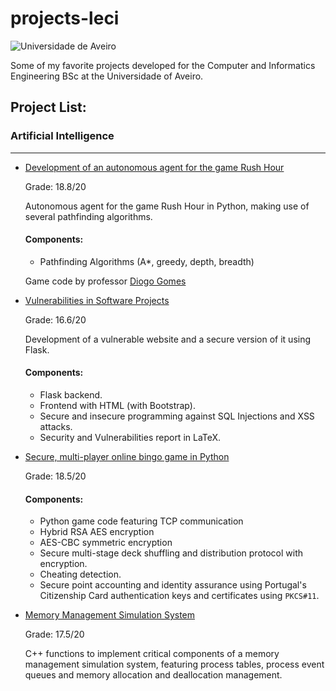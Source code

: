 # projects-leci

![Universidade de Aveiro](https://i.imgur.com/Qfy0aLj.png)

Some of my favorite projects developed for the Computer and Informatics Engineering BSc at the Universidade of Aveiro.

## Project List:

### Artificial Intelligence

<hr>

- [Development of an autonomous agent for the game Rush Hour](https://github.com/marco-almeida/projects-leci/tree/master/Rush%20Hour)

     Grade: 18.8/20

     Autonomous agent for the game Rush Hour in Python, making use of several pathfinding algorithms.

     #### Components:

     - Pathfinding Algorithms (A*, greedy, depth, breadth)

     Game code by professor [Diogo Gomes](https://github.com/dgomes)


- [Vulnerabilities in Software Projects](https://github.com/marco-almeida/projects-leci/tree/master/Vulnerabilities%20in%20Software%20Projects)

     Grade: 16.6/20

     Development of a vulnerable website and a secure version of it using Flask.

     #### Components:

     - Flask backend.
     - Frontend with HTML (with Bootstrap).
     - Secure and insecure programming against SQL Injections and XSS attacks.
     - Security and Vulnerabilities report in LaTeX.


- [Secure, multi-player online bingo game in Python](https://github.com/marco-almeida/projects-leci/tree/master/Bingo)

     Grade: 18.5/20

     #### Components:
     - Python game code featuring TCP communication
     - Hybrid RSA AES encryption
     - AES-CBC symmetric encryption
     - Secure multi-stage deck shuffling and distribution protocol with encryption.
     - Cheating detection.
     - Secure point accounting and identity assurance using Portugal's Citizenship Card authentication keys and certificates using `PKCS#11`.

 - [Memory Management Simulation System](https://github.com/marco-almeida/projects-leci/tree/master/somm22)

     Grade: 17.5/20

     C++ functions to implement critical components of a memory management simulation system, featuring process tables, process event queues and memory allocation and deallocation management.
